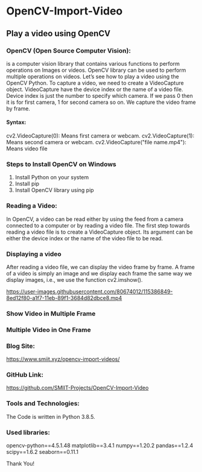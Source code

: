 # OpenCV-Import-Video
## Play a video using OpenCV
### OpenCV (Open Source Computer Vision):
is a computer vision library that contains various functions to perform operations on Images or videos. OpenCV library can be used to perform multiple operations on videos. Let’s see how to play a video using the OpenCV Python.
To capture a video, we need to create a VideoCapture object. VideoCapture have the device index or the name of a video file. Device index is just the number to specify which camera. If we pass 0 then it is for first camera, 1 for second camera so on. We capture the video frame by frame.

#### Syntax:

cv2.VideoCapture(0): Means first camera or webcam.
cv2.VideoCapture(1):  Means second camera or webcam.
cv2.VideoCapture("file name.mp4"): Means video file

### Steps to Install OpenCV on Windows
1.	Install Python on your system
2.	Install pip
3.	Install OpenCV library using pip

### Reading a Video:
In OpenCV, a video can be read either by using the feed from a camera connected to a computer or by reading a video file. The first step towards reading a video file is to create a VideoCapture object. Its argument can be either the device index or the name of the video file to be read.

### Displaying a video
After reading a video file, we can display the video frame by frame. A frame of a video is simply an image and we display each frame the same way we display images, i.e., we use the function cv2.imshow().


https://user-images.githubusercontent.com/80674012/115386849-8ed12f80-a1f7-11eb-89f1-3684d82dbce8.mp4

### Show Video in Multiple Frame

### Multiple Video in One Frame

### Blog Site: 
https://www.smiit.xyz/opencv-import-videos/

### GitHub Link:
https://github.com/SMIIT-Projects/OpenCV-Import-Video

### Tools and Technologies:
The Code is written in Python 3.8.5.

### Used libraries:
opencv-python==4.5.1.48
matplotlib==3.4.1
numpy==1.20.2
pandas==1.2.4
scipy==1.6.2
seaborn==0.11.1


Thank You!

